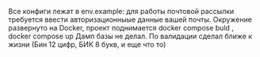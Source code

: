 Все конфиги лежат в env.example:
    для работы почтовой рассылки требуется ввести авторизационныые данные вашей почты.
Окружение развернуто на Docker, проект поднимается docker compose buld  , docker compose up
Дамп базы не делал.
По валидации сделал ближе к жизни (Бин 12 цифр, БИК 8 букв, и еще что то)
